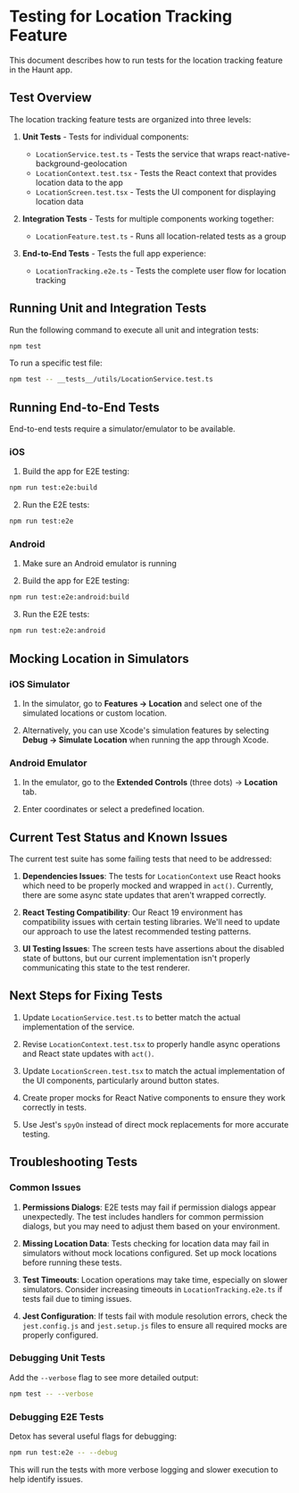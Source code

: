# Testing for Location Tracking Feature

This document describes how to run tests for the location tracking feature in the Haunt app.

## Test Overview

The location tracking feature tests are organized into three levels:

1. **Unit Tests** - Tests for individual components:
   - `LocationService.test.ts` - Tests the service that wraps react-native-background-geolocation
   - `LocationContext.test.tsx` - Tests the React context that provides location data to the app
   - `LocationScreen.test.tsx` - Tests the UI component for displaying location data

2. **Integration Tests** - Tests for multiple components working together:
   - `LocationFeature.test.ts` - Runs all location-related tests as a group

3. **End-to-End Tests** - Tests the full app experience:
   - `LocationTracking.e2e.ts` - Tests the complete user flow for location tracking

## Running Unit and Integration Tests

Run the following command to execute all unit and integration tests:

```bash
npm test
```

To run a specific test file:

```bash
npm test -- __tests__/utils/LocationService.test.ts
```

## Running End-to-End Tests

End-to-end tests require a simulator/emulator to be available.

### iOS

1. Build the app for E2E testing:
```bash
npm run test:e2e:build
```

2. Run the E2E tests:
```bash
npm run test:e2e
```

### Android

1. Make sure an Android emulator is running

2. Build the app for E2E testing:
```bash
npm run test:e2e:android:build
```

3. Run the E2E tests:
```bash
npm run test:e2e:android
```

## Mocking Location in Simulators

### iOS Simulator

1. In the simulator, go to **Features → Location** and select one of the simulated locations or custom location.

2. Alternatively, you can use Xcode's simulation features by selecting **Debug → Simulate Location** when running the app through Xcode.

### Android Emulator

1. In the emulator, go to the **Extended Controls** (three dots) → **Location** tab.

2. Enter coordinates or select a predefined location.

## Current Test Status and Known Issues

The current test suite has some failing tests that need to be addressed:

1. **Dependencies Issues**: The tests for `LocationContext` use React hooks which need to be properly mocked and wrapped in `act()`. Currently, there are some async state updates that aren't wrapped correctly.

2. **React Testing Compatibility**: Our React 19 environment has compatibility issues with certain testing libraries. We'll need to update our approach to use the latest recommended testing patterns.

3. **UI Testing Issues**: The screen tests have assertions about the disabled state of buttons, but our current implementation isn't properly communicating this state to the test renderer.

## Next Steps for Fixing Tests

1. Update `LocationService.test.ts` to better match the actual implementation of the service.

2. Revise `LocationContext.test.tsx` to properly handle async operations and React state updates with `act()`.

3. Update `LocationScreen.test.tsx` to match the actual implementation of the UI components, particularly around button states.

4. Create proper mocks for React Native components to ensure they work correctly in tests.

5. Use Jest's `spyOn` instead of direct mock replacements for more accurate testing.

## Troubleshooting Tests

### Common Issues

1. **Permissions Dialogs**: E2E tests may fail if permission dialogs appear unexpectedly. The test includes handlers for common permission dialogs, but you may need to adjust them based on your environment.

2. **Missing Location Data**: Tests checking for location data may fail in simulators without mock locations configured. Set up mock locations before running these tests.

3. **Test Timeouts**: Location operations may take time, especially on slower simulators. Consider increasing timeouts in `LocationTracking.e2e.ts` if tests fail due to timing issues.

4. **Jest Configuration**: If tests fail with module resolution errors, check the `jest.config.js` and `jest.setup.js` files to ensure all required mocks are properly configured.

### Debugging Unit Tests

Add the `--verbose` flag to see more detailed output:

```bash
npm test -- --verbose
```

### Debugging E2E Tests

Detox has several useful flags for debugging:

```bash
npm run test:e2e -- --debug
```

This will run the tests with more verbose logging and slower execution to help identify issues. 